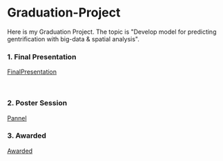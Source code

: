 # Graduation-Project
Here is my Graduation Project. The topic is "Develop model for predicting gentrification with big-data &amp; spatial analysis". 


### 1. Final Presentation

 [FinalPresentation](FinalPresentation.pdf)


</br>

### 2. Poster Session
 

 [Pannel](Pannel.pdf)


### 3. Awarded

 [Awarded](Awarded.pdf)
